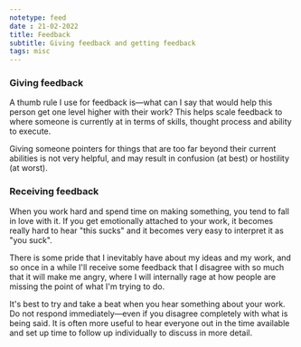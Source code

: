 ```yaml
---
notetype: feed
date : 21-02-2022
title: Feedback
subtitle: Giving feedback and getting feedback
tags: misc
---
```


### Giving feedback

A thumb rule I use for feedback is—what can I say that would help this person get one level higher with their work? This helps scale feedback to where someone is currently at in terms of skills, thought process and ability to execute. 

Giving someone pointers for things that are too far beyond their current abilities is not very helpful, and may result in confusion (at best) or hostility (at worst).

### Receiving feedback

When you work hard and spend time on making something, you tend to fall in love with it. If you get emotionally attached to your work, it becomes really hard to hear "this sucks" and it becomes very easy to interpret it as "you suck".

There is some pride that I inevitably have about my ideas and my work, and so once in a while I'll receive some feedback that I disagree with so much that it will make me angry, where I will internally rage at how people are missing the point of what I'm trying to do.

It's best to try and take a beat when you hear something about your work. Do not respond immediately—even if you disagree completely with what is being said. It is often more useful to hear everyone out in the time available and set up time to follow up individually to discuss in more detail.
